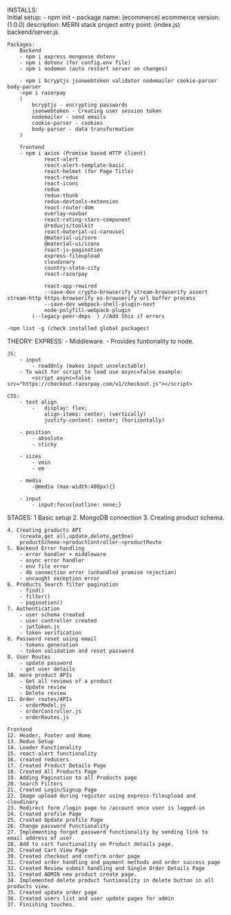 INSTALLS:    
    Initial setup:
        - npm init
        -   package name: (ecommerce) ecommerce
            version: (1.0.0)
            description: MERN stack project
            entry point: (index.js) backend/server.js
    
    Packages:
        Backend
        - npm i express mongoose dotenv
        - npm i dotenv (for config.env file)
        - npm i nodemon (auto restart server on changes)

        - npm i bcryptjs jsonwebtoken validator nodemailer cookie-parser body-parser
        -npm i razorpay
        (
            bcryptjs - encrypting passwords
            jsonwebtoken - Creating user session token
            nodemailer - send emails
            cookie-parser - cookies
            body-parser - data transformation
        )

        frontend
        - npm i axios (Promise based HTTP client)
                react-alert 
                react-alert-template-basic 
                react-helmet (for Page Title)
                react-redux 
                react-icons
                redux 
                redux-thunk 
                redux-devtools-extension 
                react-router-dom 
                overlay-navbar
                react-rating-stars-component
                @reduxjs/toolkit
                react-material-ui-carousel
                @material-ui/core
                @material-ui/icons
                react-js-pagination
                express-fileupload 
                cloudinary
                country-state-city
                react-razorpay

                react-app-rewired
                --save-dev crypto-browserify stream-browserify assert stream-http https-browserify os-browserify url buffer process
                --save-dev webpack-shell-plugin-next
                node-polyfill-webpack-plugin
            (--legacy-peer-deps  ) //Add this if errors

    -npm list -g (check installed global packages)

THEORY:
    EXPRESS:
        - Middleware.
        - Provides funtionality to node.

    JS:
        - input
            - readOnly (makes input unselectable)
        - To wait for script to load use async=false example:
            <script async=false src="https://checkout.razorpay.com/v1/checkout.js"></script>

    CSS:
        - text align
            -   display: flex;
                align-items: center; (vertically)
                justify-content: center; (horizontally)

        - position 
            - absolute
            - sticky

        - sizes
            - vmin
            - em

        - media
            -@media (max-width:480px){}

        - input
            - input:focus{outline: none;}


STAGES:
    1 Basic setup
    2. MongoDB connection
    3. Creating product schema.

    4. Creating products API 
        (create,get all,update,delete,getOne)
        productSchema->productController->productRoute
    5. Backend Error handling
        - error handler + middleware
        - async error handler
        - env file error
        - db connection error (unhandled promise rejection)
        - uncaught exception error
    6. Products Search filter pagination
        - find()
        - filter()
        - pagination()
    7. Authentication
        - user schema created
        - user controller created
        - jwtToken.js
        - token verification
    8. Password reset using email
        - tokens generation
        - token validation and reset password
    9. User Routes
        - update password
        - get user details
    10. more product APIs
        - Get all reviews of a product
        - Update review 
        - Delete review
    11. Order routes/APIs
        - orderModel.js
        - orderController.js 
        - orderRoutes.js

    Frontend
    12. Header, Footer and Home
    13. Redux Setup
    14. Loader Functionality
    15. react-alert functionality 
    16. created reducers
    17. Created Product Details Page
    18. Created All Products Page
    19. Adding Pagination to all Products page
    20. Search Filters
    21. Created Login/Signup Page 
    22. Image upload during register using express-fileupload and cloudinary
    23. Redirect form /login page to /account once user is logged-in
    24. Created profile Page
    25. Created Update profile Page
    26. Change password Functionality
    27. Implementing forgot password functionality by sending link to email address of user.
    28. Add to cart functionality on Product details page.
    29. Created Cart View Page
    30. Created checkout and confirm order page
    31. Created order handling and payment methods and order success page
    32. Created Review submit handling and Single Order Details Page
    33. Created ADMIN new product create page.
    34. Implemented delete product funtionality in delete button in all products view.
    35. Created update order page
    36. Created users list and user update pages for admin
    37. Finishing touches. 
